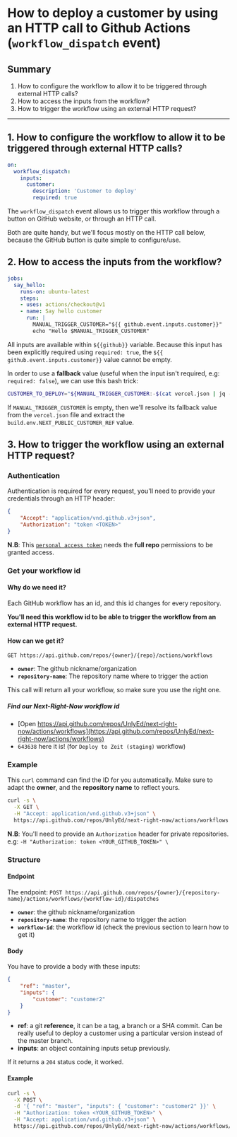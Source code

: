 # How to deploy a customer by using an HTTP call to Github Actions (`workflow_dispatch` event)

## Summary
 1. How to configure the workflow to allow it to be triggered through external HTTP calls?
 2. How to access the inputs from the workflow?
 3. How to trigger the workflow using an external HTTP request?

---

## 1. How to configure the workflow to allow it to be triggered through external HTTP calls?

```yaml
on:
  workflow_dispatch:
    inputs:
      customer:
        description: 'Customer to deploy'
        required: true
```

The `workflow_dispatch` event allows us to trigger this workflow through a button on GitHub website, or through an HTTP call.

Both are quite handy, but we'll focus mostly on the HTTP call below, because the GitHub button is quite simple to configure/use.

##  2. How to access the inputs from the workflow?

```yaml
jobs:
  say_hello:
    runs-on: ubuntu-latest
    steps:
    - uses: actions/checkout@v1
    - name: Say hello customer
      run: |
        MANUAL_TRIGGER_CUSTOMER="${{ github.event.inputs.customer}}"
        echo "Hello $MANUAL_TRIGGER_CUSTOMER"
```

All inputs are available within `${{github}}` variable. Because this input has been explicitly required using `required: true`, the `${{ github.event.inputs.customer}}` value cannot be empty.

In order to use a **fallback** value (useful when the input isn't required, e.g: `required: false`), we can use this bash trick:

```bash
CUSTOMER_TO_DEPLOY="${MANUAL_TRIGGER_CUSTOMER:-$(cat vercel.json | jq -r '.build.env.NEXT_PUBLIC_CUSTOMER_REF')}"
```

If `MANUAL_TRIGGER_CUSTOMER` is empty, then we'll resolve its fallback value from the `vercel.json` file and extract the `build.env.NEXT_PUBLIC_CUSTOMER_REF` value.

## 3. How to trigger the workflow using an external HTTP request?

### Authentication

Authentication is required for every request, you'll need to provide your credentials through an HTTP header:

```json
{
    "Accept": "application/vnd.github.v3+json",
    "Authorization": "token <TOKEN>"
}
```

**N.B**: This [`personal access token`](https://github.com/settings/tokens) needs the **full repo** permissions to be granted access.

### Get your workflow id

#### Why do we need it?

Each GitHub workflow has an id, and this id changes for every repository.

**You'll need this workflow id to be able to trigger the workflow from an external HTTP request.**

#### How can we get it?

```
GET https://api.github.com/repos/{owner}/{repo}/actions/workflows
```

 - **`owner`**: The github nickname/organization
 - **`repository-name`**: The repository name where to trigger the action

This call will return all your workflow, so make sure you use the right one.

##### Find our Next-Right-Now workflow id

- [Open https://api.github.com/repos/UnlyEd/next-right-now/actions/workflows](https://api.github.com/repos/UnlyEd/next-right-now/actions/workflows)
- `643638` here it is! (for `Deploy to Zeit (staging)` workflow)

### Example

This `curl` command can find the ID for you automatically.
Make sure to adapt the **owner**, and the **repository name** to reflect yours.

```bash
curl -s \
  -X GET \
  -H "Accept: application/vnd.github.v3+json" \
  https://api.github.com/repos/UnlyEd/next-right-now/actions/workflows | jq '.workflows[] | select(.path==".github/workflows/deploy-zeit-staging.yml") | .id'
```

**N.B**: You'll need to provide an `Authorization` header for private repositories. e.g: `-H "Authorization: token <YOUR_GITHUB_TOKEN>" \`

### Structure

#### Endpoint

The endpoint: `POST https://api.github.com/repos/{owner}/{repository-name}/actions/workflows/{workflow-id}/dispatches`

 - **`owner`**: the github nickname/organization
 - **`repository-name`**: the repository name to trigger the action
 - **`workflow-id`**: the workflow id (check the previous section to learn how to get it)

#### Body

You have to provide a body with these inputs:

```json
{
    "ref": "master",
    "inputs": {
        "customer": "customer2"
    }
}
```

 - **ref**: a git **reference**, it can be a tag, a branch or a SHA commit. Can be really useful to deploy a customer using a particular version instead of the master branch.
 - **inputs**: an object containing inputs setup previously.

If it returns a `204` status code, it worked.

#### Example

```bash
curl -s \
  -X POST \
  -d '{ "ref": "master", "inputs": { "customer": "customer2" }}' \
  -H "Authorization: token <YOUR_GITHUB_TOKEN>" \
  -H "Accept: application/vnd.github.v3+json" \
  https://api.github.com/repos/UnlyEd/next-right-now/actions/workflows/643638/dispatches
```
